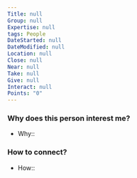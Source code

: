 ```yaml
---
Title: null
Group: null
Expertise: null
tags: People
DateStarted: null
DateModified: null
Location: null
Close: null
Near: null
Take: null
Give: null
Interact: null
Points: "0"
---
```

### Why does this person interest me?
- Why:: 
### How to connect?
- How::